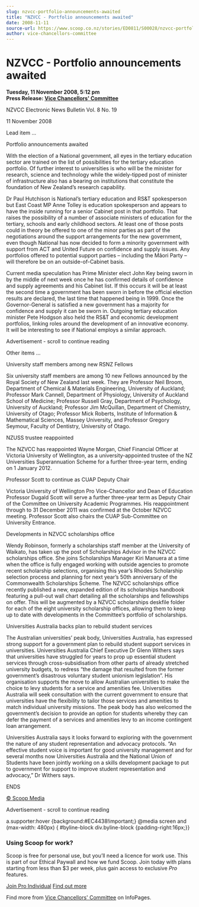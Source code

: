 ```yaml
---
slug: nzvcc-portfolio-announcements-awaited
title: "NZVCC - Portfolio announcements awaited"
date: 2008-11-11
source-url: https://www.scoop.co.nz/stories/ED0811/S00028/nzvcc-portfolio-announcements-awaited.htm
author: vice-chancellors-committee
---
```

NZVCC - Portfolio announcements awaited
=======================================

**Tuesday, 11 November 2008, 5:12 pm**  
**Press Release: [Vice Chancellors' Committee](https://info.scoop.co.nz/Vice_Chancellors'_Committee)**

NZVCC Electronic News Bulletin Vol. 8 No. 19

11 November 2008

Lead item …

Portfolio announcements awaited

With the election of a National government, all eyes in the tertiary education sector are trained on the list of possibilities for the tertiary education portfolio. Of further interest to universities is who will be the minister for research, science and technology while the widely-tipped post of minister of infrastructure also has a bearing on institutions that constitute the foundation of New Zealand’s research capability.

Dr Paul Hutchison is National’s tertiary education and RS&T spokesperson but East Coast MP Anne Tolley is education spokesperson and appears to have the inside running for a senior Cabinet post in that portfolio. That raises the possibility of a number of associate ministers of education for the tertiary, schools and early childhood sectors. At least one of those posts could in theory be offered to one of the minor parties as part of the negotiations around the support arrangements for the new government, even though National has now decided to form a minority government with support from ACT and United Future on confidence and supply issues. Any portfolios offered to potential support parties – including the Mâori Party – will therefore be on an outside-of-Cabinet basis.

Current media speculation has Prime Minister elect John Key being sworn in by the middle of next week once he has confirmed details of confidence and supply agreements and his Cabinet list. If this occurs it will be at least the second time a government has been sworn in before the official election results are declared, the last time that happened being in 1999. Once the Governor-General is satisfied a new government has a majority for confidence and supply it can be sworn in. Outgoing tertiary education minister Pete Hodgson also held the RS&T and economic development portfolios, linking roles around the development of an innovative economy. It will be interesting to see if National employs a similar approach.

Advertisement - scroll to continue reading





Other items …

University staff members among new RSNZ Fellows

Six university staff members are among 10 new Fellows announced by the Royal Society of New Zealand last week. They are Professor Neil Broom, Department of Chemical & Materials Engineering, University of Auckland; Professor Mark Cannell, Department of Physiology, University of Auckland School of Medicine; Professor Russell Gray, Department of Psychology, University of Auckland; Professor Jim McQuillan, Department of Chemistry, University of Otago; Professor Mick Roberts, Institute of Information & Mathematical Sciences, Massey University, and Professor Gregory Seymour, Faculty of Dentistry, University of Otago.

NZUSS trustee reappointed

The NZVCC has reappointed Wayne Morgan, Chief Financial Officer at Victoria University of Wellington, as a university-appointed trustee of the NZ Universities Superannuation Scheme for a further three-year term, ending on 1 January 2012.

Professor Scott to continue as CUAP Deputy Chair

Victoria University of Wellington Pro Vice-Chancellor and Dean of Education Professor Dugald Scott will serve a further three-year term as Deputy Chair of the Committee on University Academic Programmes. His reappointment through to 31 December 2011 was confirmed at the October NZVCC meeting. Professor Scott also chairs the CUAP Sub-Committee on University Entrance.

Developments in NZVCC scholarships office

Wendy Robinson, formerly a scholarships staff member at the University of Waikato, has taken up the post of Scholarships Advisor in the NZVCC scholarships office. She joins Scholarships Manager Kiri Manuera at a time when the office is fully engaged working with outside agencies to promote recent scholarship selections, organising this year’s Rhodes Scholarship selection process and planning for next year’s 50th anniversary of the Commonwealth Scholarships Scheme. The NZVCC scholarships office recently published a new, expanded edition of its scholarships handbook featuring a pull-out wall chart detailing all the scholarships and fellowships on offer. This will be augmented by a NZVCC scholarships deskfile folder for each of the eight university scholarship offices, allowing them to keep up to date with developments in the Committee’s portfolio of scholarships.

Universities Australia backs plan to rebuild student services

The Australian universities’ peak body, Universities Australia, has expressed strong support for a government plan to rebuild student support services in universities. Universities Australia Chief Executive Dr Glenn Withers says that universities have struggled for years to prop up essential student services through cross-subsidisation from other parts of already stretched university budgets, to redress “the damage that resulted from the former government’s disastrous voluntary student unionism legislation”. His organisation supports the move to allow Australian universities to make the choice to levy students for a service and amenities fee. Universities Australia will seek consultation with the current government to ensure that universities have the flexibility to tailor those services and amenities to match individual university missions. The peak body has also welcomed the government’s decision to provide an option for students whereby they can defer the payment of a services and amenities levy to an income contingent loan arrangement.

Universities Australia says it looks forward to exploring with the government the nature of any student representation and advocacy protocols. “An effective student voice is important for good university management and for several months now Universities Australia and the National Union of Students have been jointly working on a skills development package to put to government for support to improve student representation and advocacy,” Dr Withers says.

  
ENDS  

[© Scoop Media](http://www.scoop.co.nz/about/terms.html)  

Advertisement - scroll to continue reading



a.supporter:hover {background:#EC4438!important;} @media screen and (max-width: 480px) { #byline-block div.byline-block {padding-right:16px;}}

### Using Scoop for work?

Scoop is free for personal use, but you’ll need a licence for work use. This is part of our Ethical Paywall and how we fund Scoop. Join today with plans starting from less than $3 per week, plus gain access to exclusive _Pro_ features.  
  
[Join Pro Individual](https://pro.scoop.co.nz/Individual/?from=ProIn24) [Find out more](https://pro.scoop.co.nz/using-scoop-for-work/?from=ProIn24)

Find more from [Vice Chancellors' Committee](https://info.scoop.co.nz/Vice_Chancellors'_Committee) on InfoPages.